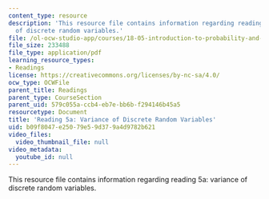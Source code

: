 ```yaml
---
content_type: resource
description: 'This resource file contains information regarding reading 5a: variance
  of discrete random variables.'
file: /ol-ocw-studio-app/courses/18-05-introduction-to-probability-and-statistics-spring-2014/b09f8047e25079e59d379a4d9782b621_MIT18_05S14_Reading5a.pdf
file_size: 233488
file_type: application/pdf
learning_resource_types:
- Readings
license: https://creativecommons.org/licenses/by-nc-sa/4.0/
ocw_type: OCWFile
parent_title: Readings
parent_type: CourseSection
parent_uid: 579c055a-ccb4-eb7e-bb6b-f294146b45a5
resourcetype: Document
title: 'Reading 5a: Variance of Discrete Random Variables'
uid: b09f8047-e250-79e5-9d37-9a4d9782b621
video_files:
  video_thumbnail_file: null
video_metadata:
  youtube_id: null
---
```

This resource file contains information regarding reading 5a: variance of discrete random variables.
